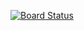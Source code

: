 [![Board Status](https://dev.azure.com/brunoaguedateste/9be7fba4-b6f5-4a58-b8dd-8c4ef7aa964c/74bd8fe3-4492-477c-a356-4aa727476557/_apis/work/boardbadge/d31a2494-d8db-4198-9d7b-724929dd5f09)](https://dev.azure.com/brunoaguedateste/9be7fba4-b6f5-4a58-b8dd-8c4ef7aa964c/_boards/board/t/74bd8fe3-4492-477c-a356-4aa727476557/Microsoft.RequirementCategory)